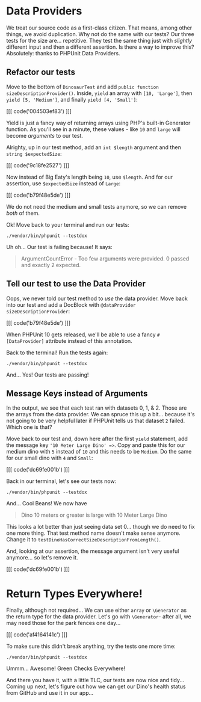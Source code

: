 # Data Providers

We treat our source code as a first-class citizen. That means, among other things,
we avoid duplication. Why not do the same with our
tests? Our three tests for the size are... repetitive. They test the same thing
just with *slightly* different input and then a different assertion. Is there
a way to improve this? Absolutely: thanks to PHPUnit Data Providers.

## Refactor our tests

Move to the bottom of `DinosaurTest` and add
`public function sizeDescriptionProvider()`. Inside, `yield` an array with `[10, 'Large']`,
then `yield [5, 'Medium']`, and finally `yield [4, 'Small']`:

[[[ code('004503ef83') ]]]

Yield is just a fancy way of returning arrays using PHP's built-in Generator function. 
As you'll see in a minute, these values - like `10` and `large` 
will become *arguments* to our test.

Alrighty, up in our test method, add an `int $length` argument and then
`string $expectedSize`:

[[[ code('9c18fe2527') ]]]

Now instead of Big Eaty's length being `10`, use `$length`. And for our assertion, 
use `$expectedSize` instead of `Large`:

[[[ code('b79f48e5de') ]]]

We do not need the medium and small tests anymore, so we can remove *both* of them.

Ok! Move back to your terminal and run our tests:

```terminal
./vendor/bin/phpunit --testdox
```

Uh oh... Our test is failing because! It says:

> ArgumentCountError - Too few arguments were provided. 0 passed and exactly 2 expected.

## Tell our test to use the Data Provider

Oops, we never told our test method to *use* the data provider. Move back into our
test and add a DocBlock with `@dataProvider sizeDescriptionProvider`:

[[[ code('b79f48e5de') ]]]

When PHPUnit 10 gets released, we'll be able to use a fancy `#[DataProvider]` attribute 
instead of this annotation.

Back to the terminal! Run the tests again:

```terminal-silent
./vendor/bin/phpunit --testdox
```

And... Yes! Our tests are passing!

## Message Keys instead of Arguments

In the output, we see that each test ran with datasets 0, 1, & 2. Those are the
arrays from the data provider. We can spruce this up a bit... because it's not
going to be very helpful later if PHPUnit tells us that dataset `2` failed. Which
one is that?

Move back to our test and, down here after the first `yield` statement, add the message
key `'10 Meter Large Dino' =>`. Copy and paste this for our medium dino with `5`
instead of `10` and this needs to be `Medium`. Do the same for our small dino
with `4` and `Small`:

[[[ code('dc69fe001b') ]]]

Back in our terminal, let's see our tests now:

```terminal-silent
./vendor/bin/phpunit --testdox
```

And... Cool Beans! We now have

> Dino 10 meters or greater is large with 10 Meter Large Dino

This looks a lot better than just seeing data set 0... though we do need to fix
one more thing. That test method name doesn't make sense anymore.
Change it to `testDinoHasCorrectSizeDescriptionFromLength()`.

And, looking at our assertion, the message argument isn't very useful anymore... so let's
remove it.

[[[ code('dc69fe001b') ]]]

# Return Types Everywhere!

Finally, although not required... We can use either `array` or
`\Generator` as the return type for the data provider. Let's go with
`\Generator`- after all, we may need those for the park fences one day...

[[[ code('af4164141c') ]]]

To make sure this didn't break anything, try the tests one more time:

```terminal-silent
./vendor/bin/phpunit --testdox
```

Ummm... Awesome! Green Checks Everywhere!

And there you have it, with a little TLC, our tests are now nice and tidy...
Coming up next, let's figure out how we can get our Dino's health status from
GitHub and use it in our app...
